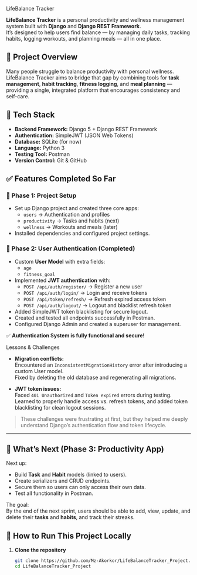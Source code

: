 LifeBalance Tracker

**LifeBalance Tracker** is a personal productivity and wellness management system built with **Django** and **Django REST Framework**.  
It’s designed to help users find balance — by managing daily tasks, tracking habits, logging workouts, and planning meals — all in one place.

## 🧩 Project Overview

Many people struggle to balance productivity with personal wellness.  
LifeBalance Tracker aims to bridge that gap by combining tools for **task management**, **habit tracking**, **fitness logging**, and **meal planning** — providing a single, integrated platform that encourages consistency and self-care.

## 🚀 Tech Stack

- **Backend Framework:** Django 5 + Django REST Framework  
- **Authentication:** SimpleJWT (JSON Web Tokens)  
- **Database:** SQLite (for now)  
- **Language:** Python 3  
- **Testing Tool:** Postman  
- **Version Control:** Git & GitHub  


## ✅ Features Completed So Far

### 🧭 Phase 1: Project Setup
- Set up Django project and created three core apps:
  - `users` → Authentication and profiles
  - `productivity` → Tasks and habits (next)
  - `wellness` → Workouts and meals (later)
- Installed dependencies and configured project settings.

### 🔐 Phase 2: User Authentication (Completed)
- Custom **User Model** with extra fields:
  - `age`
  - `fitness_goal`
- Implemented **JWT authentication** with:
  - `POST /api/auth/register/` → Register a new user  
  - `POST /api/auth/login/` → Login and receive tokens  
  - `POST /api/token/refresh/` → Refresh expired access token  
  - `POST /api/auth/logout/` → Logout and blacklist refresh token  
- Added SimpleJWT token blacklisting for secure logout.
- Created and tested all endpoints successfully in Postman.
- Configured Django Admin and created a superuser for management.

✅ **Authentication System is fully functional and secure!**


 Lessons & Challenges

- **Migration conflicts:**  
  Encountered an `InconsistentMigrationHistory` error after introducing a custom User model.  
  Fixed by deleting the old database and regenerating all migrations.

- **JWT token issues:**  
  Faced `401 Unauthorized` and `Token expired` errors during testing.  
  Learned to properly handle access vs. refresh tokens, and added token blacklisting for clean logout sessions.

> These challenges were frustrating at first, but they helped me deeply understand Django’s authentication flow and token lifecycle.

---

## 📅 What’s Next (Phase 3: Productivity App)

Next up:
- Build **Task** and **Habit** models (linked to users).  
- Create serializers and CRUD endpoints.  
- Secure them so users can only access their own data.  
- Test all functionality in Postman.  

The goal:  
By the end of the next sprint, users should be able to add, view, update, and delete their **tasks** and **habits**, and track their streaks.

## 🧰 How to Run This Project Locally

1. **Clone the repository**
   ```bash
   git clone https://github.com/Mz-Akorkor/LifeBalanceTracker_Project.git
   cd LifeBalanceTracker_Project